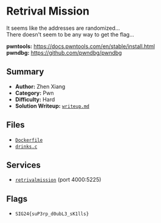 # Retrival Mission

It seems like the addresses are randomized... \
There doesn't seem to be any way to get the flag...

**pwntools:** https://docs.pwntools.com/en/stable/install.html \
**pwndbg:** https://github.com/pwndbg/pwndbg

## Summary
- **Author:** Zhen Xiang
- **Category:** Pwn
- **Difficulty:** Hard
- **Solution Writeup:** [`writeup.md`](./soln/writeup.md)

## Files
- [`Dockerfile`](./dist/Dockerfile)
- [`drinks.c`](./dist/drinks.c)

## Services
- [`retrivalmission`](./service) (port 4000:5225)

## Flags
- `SIG24{suP3rp_d0ubL3_sK1lls}`
